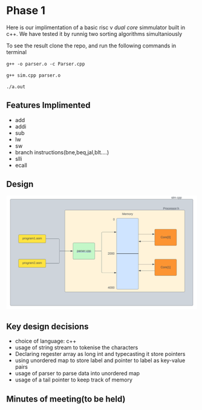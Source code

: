 # Phase 1
Here is our implimentation of a basic risc v  *dual core* simmulator built in c++. We have tested it by runnig two sorting algorithms simultaniously

To see the result clone the repo, and run the following commands in terminal
```console=
g++ -o parser.o -c Parser.cpp
```
```console=
g++ sim.cpp parser.o
```
```console=
./a.out
```
## Features Implimented

- add
- addi
- sub
- lw
- sw
- branch instructions(bne,beq,jal,blt....)
- slli
- ecall

## Design
![alt text](image.png)

## Key design decisions

- choice of language: c++
- usage of string stream to tokenise the characters
- Declaring regester array as long int and typecasting it store pointers
- using unordered map to store label and pointer to label as key-value pairs
- usage of parser to parse data into unordered map 
- usage of a tail pointer to keep track of memory

## Minutes of meeting(to be held)

